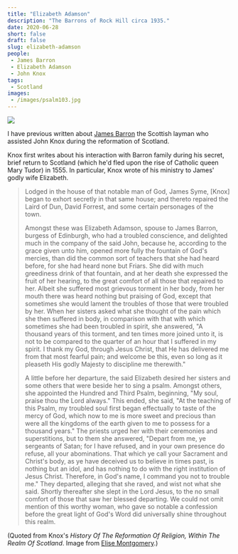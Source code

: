 ```yaml
---
title: "Elizabeth Adamson"
description: "The Barrons of Rock Hill circa 1935."
date: 2020-06-28
short: false
draft: false
slug: elizabeth-adamson
people:
 - James Barron
 - Elizabeth Adamson
 - John Knox
tags:
 - Scotland
images:
 - /images/psalm103.jpg
---
```


![](/images/psalm103.jpg)

I have previous written about [James Barron](https://ulsterworldly.com/post/scottish-barrons/) the Scottish layman who assisted John Knox during the reformation of Scotland. 

Knox first writes about his interaction with Barron family during his secret, brief return to Scotland (which he'd fled upon the rise of Catholic queen Mary Tudor) in 1555. In particular, Knox wrote of his ministry to James' godly wife Elizabeth.

> Lodged in the house of that notable man of God, James Syme, [Knox] began to exhort secretly in that same house; and thereto repaired the Laird of Dun, David Forrest, and some certain personages of the town.
> 
> Amongst these was Elizabeth Adamson, spouse to James Barron, burgess of Edinburgh, who had a troubled conscience, and delighted much in the company of the said John, because he, according to the grace given unto him, opened more fully the fountain of God's mercies, than did the common sort of teachers that she had heard before, for she had heard none but Friars. She did with much greediness drink of that fountain, and at her death she expressed the fruit of her hearing, to the great comfort of all those that repaired to her. Albeit she suffered most grievous torment in her body, from her mouth there was heard nothing but praising of God, except that sometimes she would lament the troubles of those that were troubled by her. When her sisters asked what she thought of the pain which she then suffered in body, in comparison with that with which sometimes she had been troubled in spirit, she answered, "A thousand years of this torment, and ten times more joined unto it, is not to be compared to the quarter of an hour that I suffered in my spirit. I thank my God, through Jesus Christ, that He has delivered me from that most fearful pain; and welcome be this, even so long as it pleaseth His godly Majesty to discipline me therewith."
>
> A little before her departure, the said Elizabeth desired her sisters and some others that were beside her to sing a psalm. Amongst others, she appointed the Hundred and Third Psalm, beginning, "My soul, praise thou the Lord always." This ended, she said, "At the teaching of this Psalm, my troubled soul first began effectually to taste of the mercy of God, which now to me is more sweet and precious than were all the kingdoms of the earth given to me to possess for a thousand years." The priests urged her with their ceremonies and superstitions, but to them she answered, "Depart from me, ye sergeants of Satan; for I have refused, and in your own presence do refuse, all your abominations. That which ye call your Sacrament and Christ's body, as ye have deceived us to believe in times past, is nothing but an idol, and has nothing to do with the right institution of Jesus Christ. Therefore, in God's name, I command you not to trouble me." They departed, alleging that she raved, and wist not what she said. Shortly thereafter she slept in the Lord Jesus, to the no small comfort of those that saw her blessed departing. We could not omit mention of this worthy woman, who gave so notable a confession before the great light of God's Word did universally shine throughout this realm.

(Quoted from Knox's _History Of The Reformation Of Religion, Within The Realm Of Scotland_. Image from [Elise Montgomery](https://www.flickr.com/photos/magistra-montgomery/2733336840/).)